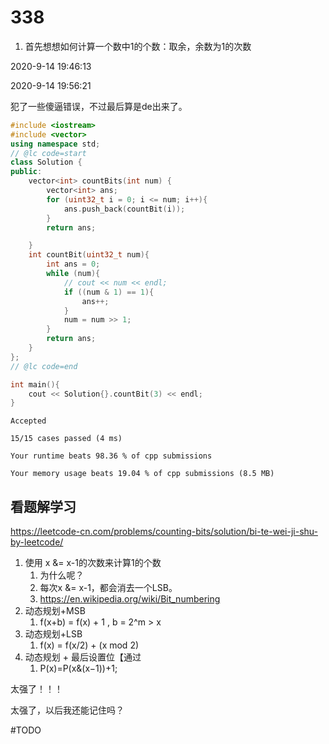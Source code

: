 # 338

1. 首先想想如何计算一个数中1的个数：取余，余数为1的次数

2020-9-14 19:46:13


2020-9-14 19:56:21

犯了一些傻逼错误，不过最后算是de出来了。

```cpp
#include <iostream>
#include <vector>
using namespace std;
// @lc code=start
class Solution {
public:
    vector<int> countBits(int num) {
        vector<int> ans;
        for (uint32_t i = 0; i <= num; i++){
            ans.push_back(countBit(i));
        }
        return ans;

    }
    int countBit(uint32_t num){
        int ans = 0;
        while (num){
            // cout << num << endl;
            if ((num & 1) == 1){
                ans++;
            }
            num = num >> 1;
        }
        return ans;
    }
};
// @lc code=end

int main(){
    cout << Solution{}.countBit(3) << endl;
}


```

```
Accepted

15/15 cases passed (4 ms)

Your runtime beats 98.36 % of cpp submissions

Your memory usage beats 19.04 % of cpp submissions (8.5 MB)
```


## 看题解学习

https://leetcode-cn.com/problems/counting-bits/solution/bi-te-wei-ji-shu-by-leetcode/

1. 使用 x &= x-1的次数来计算1的个数
   1. 为什么呢？
   2. 每次x &= x-1，都会消去一个LSB。
   3. https://en.wikipedia.org/wiki/Bit_numbering
2. 动态规划+MSB
   1. f(x+b) = f(x) + 1 , b = 2^m > x
3. 动态规划+LSB
   1. f(x) = f(x/2) + (x mod 2)
4. 动态规划 + 最后设置位【通过
   1. P(x)=P(x&(x−1))+1;

太强了！！！

太强了，以后我还能记住吗？

#TODO